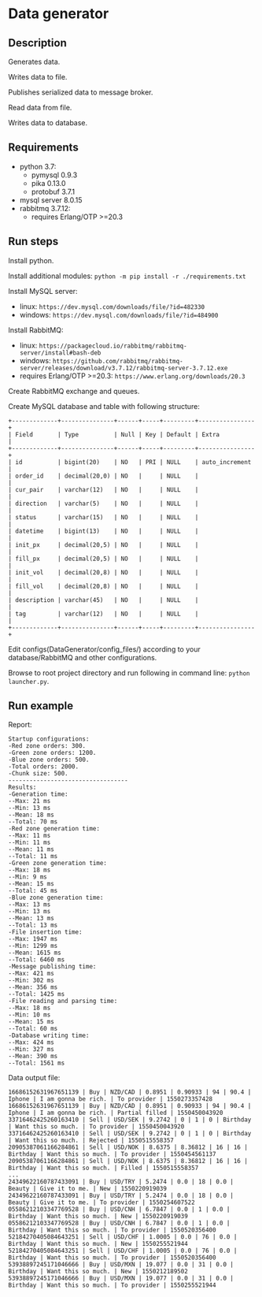 # Data generator
## Description
Generates data.

Writes data to file.

Publishes serialized data to message broker.

Read data from file.

Writes data to database.
## Requirements
- python 3.7:
  - pymysql 0.9.3
  - pika 0.13.0
  - protobuf 3.7.1
- mysql server 8.0.15
- rabbitmq 3.7.12:
  - requires Erlang/OTP >=20.3
## Run steps
Install python.

Install additional modules:
`python -m pip install -r ./requirements.txt`

Install MySQL server:
  - linux:
    `https://dev.mysql.com/downloads/file/?id=482330`
  - windows:
    `https://dev.mysql.com/downloads/file/?id=484900`

Install RabbitMQ:
  - linux:
    `https://packagecloud.io/rabbitmq/rabbitmq-server/install#bash-deb`
  - windows:
    `https://github.com/rabbitmq/rabbitmq-server/releases/download/v3.7.12/rabbitmq-server-3.7.12.exe`
  - requires Erlang/OTP >=20.3:
    `https://www.erlang.org/downloads/20.3`

Create RabbitMQ exchange and queues.

Create MySQL database and table with following structure:

```
+-------------+---------------+------+-----+---------+----------------+
| Field       | Type          | Null | Key | Default | Extra          |
+-------------+---------------+------+-----+---------+----------------+
| id          | bigint(20)    | NO   | PRI | NULL    | auto_increment |
| order_id    | decimal(20,0) | NO   |     | NULL    |                |
| cur_pair    | varchar(12)   | NO   |     | NULL    |                |
| direction   | varchar(5)    | NO   |     | NULL    |                |
| status      | varchar(15)   | NO   |     | NULL    |                |
| datetime    | bigint(13)    | NO   |     | NULL    |                |
| init_px     | decimal(20,5) | NO   |     | NULL    |                |
| fill_px     | decimal(20,5) | NO   |     | NULL    |                |
| init_vol    | decimal(20,8) | NO   |     | NULL    |                |
| fill_vol    | decimal(20,8) | NO   |     | NULL    |                |
| description | varchar(45)   | NO   |     | NULL    |                |
| tag         | varchar(12)   | NO   |     | NULL    |                |
+-------------+---------------+------+-----+---------+----------------+
```

Edit configs(DataGenerator/config_files/) according to your database/RabbitMQ and other configurations.

Browse to root project directory and run following in command line: `python launcher.py`.
## Run example
Report:
```
Startup configurations:
-Red zone orders: 300.
-Green zone orders: 1200.
-Blue zone orders: 500.
-Total orders: 2000.
-Chunk size: 500.
----------------------------------
Results:
-Generation time:
--Max: 21 ms
--Min: 13 ms
--Mean: 18 ms
--Total: 70 ms
-Red zone generation time:
--Max: 11 ms
--Min: 11 ms
--Mean: 11 ms
--Total: 11 ms
-Green zone generation time:
--Max: 18 ms
--Min: 9 ms
--Mean: 15 ms
--Total: 45 ms
-Blue zone generation time:
--Max: 13 ms
--Min: 13 ms
--Mean: 13 ms
--Total: 13 ms
-File insertion time:
--Max: 1947 ms
--Min: 1299 ms
--Mean: 1615 ms
--Total: 6460 ms
-Message publishing time:
--Max: 421 ms
--Min: 302 ms
--Mean: 356 ms
--Total: 1425 ms
-File reading and parsing time:
--Max: 18 ms
--Min: 10 ms
--Mean: 15 ms
--Total: 60 ms
-Database writing time:
--Max: 424 ms
--Min: 327 ms
--Mean: 390 ms
--Total: 1561 ms
```
Data output file:
```
16686152631967651139 | Buy | NZD/CAD | 0.8951 | 0.90933 | 94 | 90.4 | Iphone | I am gonna be rich. | To provider | 1550273357428
16686152631967651139 | Buy | NZD/CAD | 0.8951 | 0.90933 | 94 | 90.4 | Iphone | I am gonna be rich. | Partial filled | 1550450043920
33716462425260163410 | Sell | USD/SEK | 9.2742 | 0 | 1 | 0 | Birthday | Want this so much. | To provider | 1550450043920
33716462425260163410 | Sell | USD/SEK | 9.2742 | 0 | 1 | 0 | Birthday | Want this so much. | Rejected | 1550515558357
20905387061166284861 | Sell | USD/NOK | 8.6375 | 8.36812 | 16 | 16 | Birthday | Want this so much. | To provider | 1550454561137
20905387061166284861 | Sell | USD/NOK | 8.6375 | 8.36812 | 16 | 16 | Birthday | Want this so much. | Filled | 1550515558357
...
24349622160787433091 | Buy | USD/TRY | 5.2474 | 0.0 | 18 | 0.0 | Beauty | Give it to me. | New | 1550220919039
24349622160787433091 | Buy | USD/TRY | 5.2474 | 0.0 | 18 | 0.0 | Beauty | Give it to me. | To provider | 1550254607522
05586212103347769528 | Buy | USD/CNH | 6.7847 | 0.0 | 1 | 0.0 | Birthday | Want this so much. | New | 1550220919039
05586212103347769528 | Buy | USD/CNH | 6.7847 | 0.0 | 1 | 0.0 | Birthday | Want this so much. | To provider | 1550520356400
52184270405084643251 | Sell | USD/CHF | 1.0005 | 0.0 | 76 | 0.0 | Birthday | Want this so much. | New | 1550255521944
52184270405084643251 | Sell | USD/CHF | 1.0005 | 0.0 | 76 | 0.0 | Birthday | Want this so much. | To provider | 1550520356400
53938897245171046666 | Buy | USD/MXN | 19.077 | 0.0 | 31 | 0.0 | Birthday | Want this so much. | New | 1550212189502
53938897245171046666 | Buy | USD/MXN | 19.077 | 0.0 | 31 | 0.0 | Birthday | Want this so much. | To provider | 1550255521944

```
